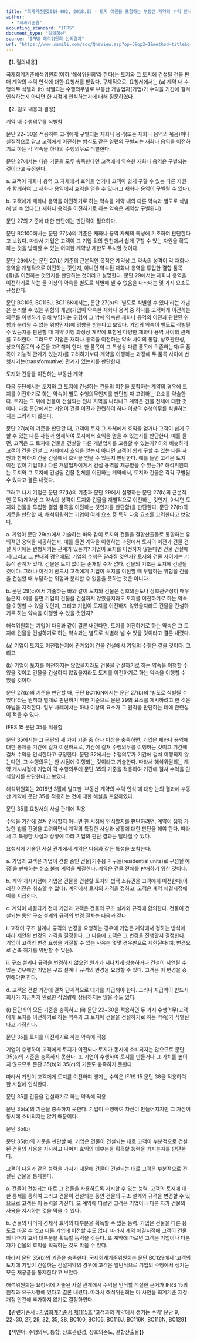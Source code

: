 ```yaml
---
title: "회계기준원2018-002, 2018.03 - 토지 이전을 포함하는 부동산 계약의 수익 인식(IFRS 15 ‘고객과의 계약에서 생기는 수익’)"
author:
  - "회계기준원"
acounting_standard: "IFRS"
document_type: "질의회신"
source: "IFRS 해석위원회 논의결과"
url: "https://www.samili.com/acc/QnaView.asp?op=3&op2=1&method=title&group=2123-15;1&orgcode=2&searchword=&page=8&code=%ED%9A%8C%EA%B3%84%EA%B8%B0%EC%A4%80%EC%9B%902018%2D002%3A20180331"
---
```

【1. 질의내용】

국제회계기준해석위원회(이하 ’해석위원회‘라 한다)는 토지와 그 토지에 건설될 건물 판매 계약의 수익 인식에 대한 요청서를 받았다. 구체적으로, 요청서에서는 (a) 계약 내 수행의무 식별과 (b) 식별되는 수행의무별로 부동산 개발업자(기업)가 수익을 기간에 걸쳐 인식하는지 아니면 한 시점에 인식하는지에 대해 질문하였다.

  

【2. 검토 내용과 결정】

계약 내 수행의무를 식별함

문단 22~30을 적용하여 고객에게 구별되는 재화나 용역(또는 재화나 용역의 묶음)이나 실질적으로 같고 고객에게 이전하는 방식도 같은 일련의 구별되는 재화나 용역을 이전하기로 하는 각 약속을 하나의 수행의무로 식별한다.

문단 27에서는 다음 기준을 모두 충족한다면 고객에게 약속한 재화나 용역은 구별되는 것이라고 규정한다.

a. 고객이 재화나 용역 그 자체에서 효익을 얻거나 고객이 쉽게 구할 수 있는 다른 자원과 함께하여 그 재화나 용역에서 효익을 얻을 수 있다(그 재화나 용역이 구별될 수 있다).

b. 고객에게 재화나 용역을 이전하기로 하는 약속을 계약 내의 다른 약속과 별도로 식별해 낼 수 있다(그 재화나 용역을 이전하기로 하는 약속은 계약상 구별된다).

문단 27의 기준에 대한 판단에는 판단력이 필요하다.

문단 BC100에서는 문단 27(a)의 기준은 재화나 용역 자체의 특성에 기초하여 판단한다고 보았다. 따라서 기업은 고객이 그 기업 외의 원천에서 쉽게 구할 수 있는 자원을 획득하는 것을 방해할 수 있는 어떠한 계약상 제한도 무시할 것이다.

문단 29에서는 문단 27(b) 기준의 근본적인 목적은 계약상 그 약속의 성격이 각 재화나 용역을 개별적으로 이전하는 것인지, 아니면 약속된 재화나 용역을 투입한 결합 품목(들)을 이전하는 것인지를 판단하는 것이라고 설명한다. 문단 29에서는 재화나 용역을 이전하기로 하는 둘 이상의 약속을 별도로 식별해 낼 수 없음을 나타내는 몇 가지 요소도 규정한다.

문단 BC105, BC116J, BC116K에서는, 문단 27(b)의 ‘별도로 식별할 수 있다’라는 개념은 분리할 수 있는 위험의 개념(기업이 약속한 재화나 용역 중 하나를 고객에게 이전하는 의무를 이행하기 위해 부담하는 위험이 그 밖에 약속한 재화나 용역의 이전과 관련된 위험과 분리될 수 없는 위험인지)에 영향을 받는다고 보았다. 기업의 약속이 별도로 식별될 수 있는지를 판단할 때 계약 이행 과정상 계약에 포함된 다양한 재화나 용역 사이의 관계를 고려한다. 그러므로 기업은 재화나 용역을 이전하는 약속 사이의 통합, 상호관련성, 상호의존도의 수준을 고려해야 한다. 한 품목이 그 특성상 다른 품목에 의존하는지(두 품목이 기능적 관계가 있는지)를 고려하기보다 계약을 이행하는 과정에 두 품목 사이에 변형시키는(transformative) 관계가 있는지를 판단한다.

토지와 건물을 이전하는 부동산 계약

다음 문단에서는 토지와 그 토지에 건설하는 건물의 이전을 포함하는 계약의 경우에 토지를 이전하기로 하는 약속이 별도 수행의무인지를 판단할 때 고려하는 요소를 약술한다. 토지는 그 위에 건물이 건설되는 전체 지역을 나타내고 계약은 건물 전체에 대한 것이다. 다음 문단에서는 기업이 건물 이전과 관련하여 하나 이상의 수행의무를 식별하는지는 고려하지 않는다.

문단 27(a)의 기준을 판단할 때, 고객이 토지 그 자체에서 효익을 얻거나 고객이 쉽게 구할 수 있는 다른 자원과 함께하여 토지에서 효익을 얻을 수 있는지를 판단한다. 예를 들면, 고객은 그 토지에 건물을 건설할 다른 개발업자를 고용할 수 있는가? 이와 비슷하게 고객이 건물 건설 그 자체에서 효익을 얻는지 아니면 고객이 쉽게 구할 수 있는 다른 자원과 함께하여 건물 건설에서 효익을 얻을 수 있는지 판단한다. 예를 들면 고객은 토지 이전 없이 기업이나 다른 개발업자에게서 건설 용역을 제공받을 수 있는가? 해석위원회는 토지와 그 토지에 건설될 건물 전체를 이전하는 계약에서, 토지와 건물은 각각 구별될 수 있다고 결론 내렸다.

그러고 나서 기업은 문단 27(b)의 기준과 문단 29에서 설명하는 문단 27(b)의 근본적인 목적(계약상 그 약속의 성격이 토지와 건물을 개별적으로 이전하는 것인지, 아니면 토지와 건물을 투입한 결합 품목을 이전하는 것인지를 판단함)을 판단한다. 문단 27(b)의 기준을 판단할 때, 해석위원회는 기업이 여러 요소 중 특히 다음 요소를 고려한다고 보았다.

a. 기업이 문단 29(a)에서 기술하는 바와 같이 토지와 건물을 결합산출물로 통합하는 유의적인 용역을 제공하는지. 예를 들면 계약을 이행하는 과정에서 토지의 이전과 건물 건설 사이에는 변형시키는 관계가 있는가? 기업이 토지를 이전하지 않는다면 건물 건설에서(그리고 그 반대의 경우에도) 기업의 수행은 달라질 것인가? 토지와 건물 사이에는 기능적 관계가 있다. 건물은 토지 없이는 존재할 수가 없다. 건물의 기초는 토지에 건설될 것이다. 그러나 이것이 반드시 고객에게 기업이 토지를 이전할 때 부담하는 위험을 건물을 건설할 때 부담하는 위험과 분리할 수 없음을 뜻하는 것은 아니다.

b. 문단 29(c)에서 기술하는 바와 같이 토지와 건물은 상호의존도나 상호관련성이 매우 높은지. 예를 들면 기업이 건물을 건설하지 않았을지라도 토지를 이전하기로 하는 약속을 이행할 수 있을 것인지, 그리고 기업이 토지를 이전하지 않았을지라도 건물을 건설하기로 하는 약속을 이행할 수 있을 것인지?

해석위원회는 기업이 다음과 같이 결론 내린다면, 토지를 이전하기로 하는 약속은 그 토지에 건물을 건설하기로 하는 약속과는 별도로 식별해 낼 수 있을 것이라고 결론 내렸다.

(a) 기업이 토지도 이전했는지에 관계없이 건물 건설에서 기업의 수행은 같을 것이다. 그리고

(b) 기업이 토지를 이전하지는 않았을지라도 건물을 건설하기로 하는 약속을 이행할 수 있을 것이고 건물을 건설하지 않았을지라도 토지를 이전하기로 하는 약속을 이행할 수 있을 것이다.

문단 27(b)의 기준을 판단할 때, 문단 BC116N에서는 문단 27(b)의 '별도로 식별될 수 있다'라는 원칙과 별개로 판단하기 위한 기준으로 문단 29의 요소를 제시하려고 한 것은 아님을 지적한다. 일부 사례에서는 하나 이상의 요소가 그 원칙을 판단하는 데에 관련성이 적을 수 있다.

IFRS 15 문단 35를 적용함

문단 35에서는 그 문단의 세 가지 기준 중 하나 이상을 충족하면, 기업은 재화나 용역에 대한 통제를 기간에 걸쳐 이전하므로, 기간에 걸쳐 수행의무를 이행하는 것이고 기간에 걸쳐 수익을 인식한다고 규정한다. 문단 32에서는 수행의무가 기간에 걸쳐 이행되지 않는다면, 그 수행의무는 한 시점에 이행되는 것이라고 기술한다. 따라서 해석위원회는 계약 개시시점에 기업이 각 수행의무에 문단 35의 기준을 적용하여 기간에 걸쳐 수익을 인식할지를 판단한다고 보았다.

해석위원회는 2018년 3월에 발표한 ‘부동산 계약의 수익 인식’에 대한 논의 결과에 부동산 계약에 문단 35를 적용하는 것에 대한 해설을 포함하였다.

문단 35를 요청서의 사실 관계에 적용

수익을 기간에 걸쳐 인식할지 아니면 한 시점에 인식할지를 판단하려면, 계약이 집행 가능한 법률 환경을 고려하면서 계약의 특정한 사실과 상황에 대한 판단을 해야 한다. 따라서 그 특정한 사실과 상황에 따라 기업의 판단 결과는 달라질 수 있다.

요청서에 기술된 사실 관계에서 계약은 다음과 같은 특성을 포함한다.

a. 기업과 고객은 기업이 건설 중인 건물\[거주용 가구들(residential units)로 구성될 예정\]을 판매하는 취소 불능 계약을 체결한다. 계약은 건물 전체를 판매하기 위한 것이다.

b. 계약 개시시점에 기업은 건물을 건설할 토지의 법적 소유권을 고객에게 이전한다(이러한 이전은 취소할 수 없다). 계약에서 토지의 가격을 정하고, 고객은 계약 체결시점에 이를 지급한다.

c. 계약이 체결되기 전에 기업과 고객은 건물의 구조 설계와 규격에 합의한다. 건물이 건설되는 동안 구조 설계와 규격의 변경 절차는 다음과 같다.

i. 고객이 구조 설계나 규격의 변경을 요청하는 경우에 기업은 계약에서 정하는 방식에 따라 제안된 변경의 가격을 결정한다. 그 다음에 고객은 그 변경을 진행할지 결정한다. 기업이 고객의 변경 요청을 거절할 수 있는 사유는 몇몇 경우만으로 제한된다(예: 변경으로 건축 허가를 위반할 수 있음).

ii. 구조 설계나 규격을 변경하지 않으면 원가가 지나치게 상승하거나 건설이 지연될 수 있는 경우에만 기업은 구조 설계나 규격의 변경을 요청할 수 있다. 고객은 이 변경을 승인해야만 한다.

d. 고객은 건설 기간에 걸쳐 단계적으로 대가를 지급해야 한다. 그러나 지급액이 반드시 회사가 지금까지 완료한 작업량에 상응하지는 않을 수도 있다.

(i) 문단 9의 모든 기준을 충족하고 (ii) 문단 22~30을 적용하면 두 가지 수행의무(고객에게 토지를 이전하기로 하는 약속과 그 토지에 건물을 건설하기로 하는 약속)가 식별된다고 가정한다.

문단 35를 토지를 이전하기로 하는 약속에 적용

기업이 수행하여 고객에게 토지가 이전되나 토지가 동시에 소비되지는 않으므로 문단 35(a)의 기준을 충족하지 못한다. 또 기업이 수행하여 토지를 만들거나 그 가치를 높이지 않으므로 문단 35(b)와 35(c)의 기준도 충족하지 못한다.

따라서 기업이 고객에게 토지를 이전하여 생기는 수익은 IFRS 15 문단 38을 적용하여 한 시점에 인식한다.

문단 35를 건물을 건설하기로 하는 약속에 적용

문단 35(a)의 기준을 충족하지 못한다. 기업이 수행하여 자산이 만들어지지만 그 자산이 동시에 소비되지는 않기 때문이다.

문단 35(b)

문단 35(b)의 기준을 판단할 때, 기업은 건물이 건설되는 대로 고객이 부분적으로 건설된 건물의 사용을 지시하고 나머지 효익의 대부분을 획득할 능력을 가지는지를 판단한다.

고객이 다음과 같은 능력을 가지기 때문에 건물이 건설되는 대로 고객은 부분적으로 건설된 건물을 통제한다.

a. 건물이 건설되는 대로 그 건물을 사용하도록 지시할 수 있는 능력. 고객의 토지에 대한 통제를 통하여 그리고 건물이 건설되는 동안 건물의 구조 설계와 규격을 변경할 수 있으므로 고객은 이 능력을 가진다. 또 계약에 따르면 고객은 기업이나 다른 자가 건물의 사용을 지시하는 것을 막을 수 있다.

b. 건물의 나머지 경제적 효익의 대부분을 획득할 수 있는 능력. 기업은 건물을 다른 용도로 바꿀 수 없고 다른 기업에 이전할 수도 없다. 따라서 계약 체결시점에 고객이 건물의 나머지 효익 대부분을 획득할 능력을 갖는다. 또 계약에 따르면 고객은 기업이나 다른 자가 건물의 효익을 획득하는 것도 막을 수 있다.

따라서 문단 35(b)의 기준을 충족한다. 국제회계기준위원회는 문단 BC129에서 ‘고객의 토지에 기업이 건설하는 건설계약의 경우에 고객은 일반적으로 기업의 수행에서 생기는 모든 재공품을 통제한다’고 보았다.

해석위원회는 요청서에 기술된 사실 관계에서 수익을 인식할 적절한 근거가 IFRS 15의 원칙과 요구사항에 있다고 결론 내렸다. 따라서 해석위원회는 이 사안을 회계기준 제정·개정 안건에 추가하지 않기로 결정하였다.

  

【관련기준서 : [기업회계기준서 제1115호](https://www.samili.com/acc/) ‘고객과의 계약에서 생기는 수익’ 문단 9, 22~30, 27, 29, 32, 35, 38, BC100, BC105, BC116J, BC116K, BC116N, BC129】

【색인어: 수행의무, 통합, 상호관련성, 상호의존도, 결합산출물】}